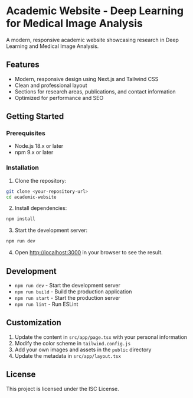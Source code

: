 # Academic Website - Deep Learning for Medical Image Analysis

A modern, responsive academic website showcasing research in Deep Learning and Medical Image Analysis.

## Features

- Modern, responsive design using Next.js and Tailwind CSS
- Clean and professional layout
- Sections for research areas, publications, and contact information
- Optimized for performance and SEO

## Getting Started

### Prerequisites

- Node.js 18.x or later
- npm 9.x or later

### Installation

1. Clone the repository:
```bash
git clone <your-repository-url>
cd academic-website
```

2. Install dependencies:
```bash
npm install
```

3. Start the development server:
```bash
npm run dev
```

4. Open [http://localhost:3000](http://localhost:3000) in your browser to see the result.

## Development

- `npm run dev` - Start the development server
- `npm run build` - Build the production application
- `npm run start` - Start the production server
- `npm run lint` - Run ESLint

## Customization

1. Update the content in `src/app/page.tsx` with your personal information
2. Modify the color scheme in `tailwind.config.js`
3. Add your own images and assets in the `public` directory
4. Update the metadata in `src/app/layout.tsx`

## License

This project is licensed under the ISC License. 